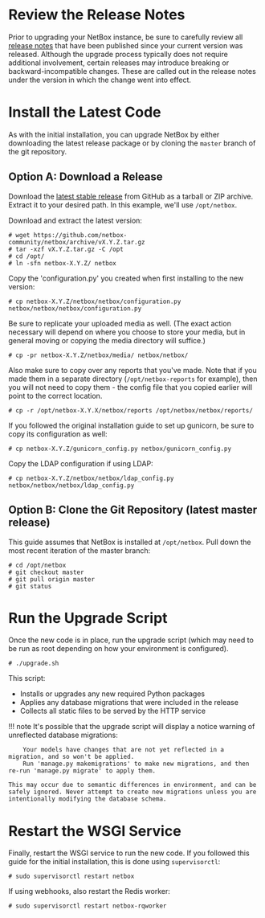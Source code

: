 # Review the Release Notes

Prior to upgrading your NetBox instance, be sure to carefully review all [release notes](../release-notes/) that have been published since your current version was released. Although the upgrade process typically does not require additional involvement, certain releases may introduce breaking or backward-incompatible changes. These are called out in the release notes under the version in which the change went into effect.

# Install the Latest Code

As with the initial installation, you can upgrade NetBox by either downloading the latest release package or by cloning the `master` branch of the git repository. 

## Option A: Download a Release

Download the [latest stable release](https://github.com/netbox-community/netbox/releases) from GitHub as a tarball or ZIP archive. Extract it to your desired path. In this example, we'll use `/opt/netbox`.

Download and extract the latest version:

```no-highlight
# wget https://github.com/netbox-community/netbox/archive/vX.Y.Z.tar.gz
# tar -xzf vX.Y.Z.tar.gz -C /opt
# cd /opt/
# ln -sfn netbox-X.Y.Z/ netbox
```

Copy the 'configuration.py' you created when first installing to the new version:

```no-highlight
# cp netbox-X.Y.Z/netbox/netbox/configuration.py netbox/netbox/netbox/configuration.py
```

Be sure to replicate your uploaded media as well. (The exact action necessary will depend on where you choose to store your media, but in general moving or copying the media directory will suffice.)

```no-highlight
# cp -pr netbox-X.Y.Z/netbox/media/ netbox/netbox/
```

Also make sure to copy over any reports that you've made. Note that if you made them in a separate directory (`/opt/netbox-reports` for example), then you will not need to copy them - the config file that you copied earlier will point to the correct location.

```no-highlight
# cp -r /opt/netbox-X.Y.X/netbox/reports /opt/netbox/netbox/reports/
```

If you followed the original installation guide to set up gunicorn, be sure to copy its configuration as well:

```no-highlight
# cp netbox-X.Y.Z/gunicorn_config.py netbox/gunicorn_config.py
```

Copy the LDAP configuration if using LDAP:

```no-highlight
# cp netbox-X.Y.Z/netbox/netbox/ldap_config.py netbox/netbox/netbox/ldap_config.py
```

## Option B: Clone the Git Repository (latest master release)

This guide assumes that NetBox is installed at `/opt/netbox`. Pull down the most recent iteration of the master branch:

```no-highlight
# cd /opt/netbox
# git checkout master
# git pull origin master
# git status
```

# Run the Upgrade Script

Once the new code is in place, run the upgrade script (which may need to be run as root depending on how your environment is configured).

```no-highlight
# ./upgrade.sh
```

This script:

* Installs or upgrades any new required Python packages
* Applies any database migrations that were included in the release
* Collects all static files to be served by the HTTP service

!!! note
    It's possible that the upgrade script will display a notice warning of unreflected database migrations:

        Your models have changes that are not yet reflected in a migration, and so won't be applied.
        Run 'manage.py makemigrations' to make new migrations, and then re-run 'manage.py migrate' to apply them.

    This may occur due to semantic differences in environment, and can be safely ignored. Never attempt to create new migrations unless you are intentionally modifying the database schema.

# Restart the WSGI Service

Finally, restart the WSGI service to run the new code. If you followed this guide for the initial installation, this is done using `supervisorctl`:

```no-highlight
# sudo supervisorctl restart netbox
```

If using webhooks, also restart the Redis worker:

```no-highlight
# sudo supervisorctl restart netbox-rqworker
```

